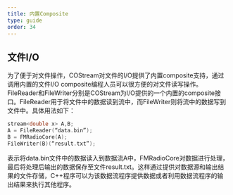 ```yaml
---
title: 内置Composite
type: guide
order: 34
---
```


##   文件I/O

为了便于对文件操作，COStream对文件的I/O提供了内置composite支持，通过调用内置的文件I/O composite编程人员可以很方便的对文件读写操作。FileReader和FileWriter分别是COStream为I/O提供的一个内置的composite接口。FileReader用于将文件中的数据读到流中，而FileWriter则将流中的数据写到文件中。具体用法如下：
```c++
stream<double x> A,B;
A = FileReader(“data.bin”);
B = FMRadioCore(A);
FileWriter(B)(“result.txt”);
```
表示将data.bin文件中的数据读入到数据流A中，FMRadioCore对数据进行处理，最后将处理后输出的数据保存至文件result.txt。这样通过提供对数据源和输出结果的文件存储，C++程序可以为该数据流程序提供数据或者利用数据流程序的输出结果来执行其他程序。
